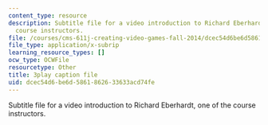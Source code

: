 ```yaml
---
content_type: resource
description: Subtitle file for a video introduction to Richard Eberhardt, one of the
  course instructors.
file: /courses/cms-611j-creating-video-games-fall-2014/dcec54d6be6d5861862633633acd74fe_HpACiptk990.srt
file_type: application/x-subrip
learning_resource_types: []
ocw_type: OCWFile
resourcetype: Other
title: 3play caption file
uid: dcec54d6-be6d-5861-8626-33633acd74fe
---
```

Subtitle file for a video introduction to Richard Eberhardt, one of the course instructors.